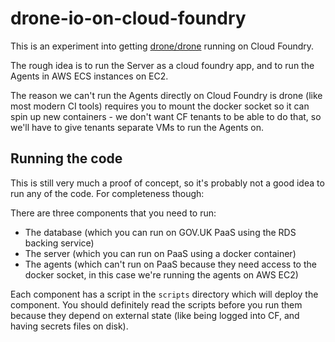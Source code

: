 drone-io-on-cloud-foundry
=========================

This is an experiment into getting [drone/drone](https://github.com/drone/drone) running on Cloud Foundry.

The rough idea is to run the Server as a cloud foundry app, and to run the
Agents in AWS ECS instances on EC2.

The reason we can't run the Agents directly on Cloud Foundry is drone (like
most modern CI tools) requires you to mount the docker socket so it can spin up
new containers - we don't want CF tenants to be able to do that, so we'll have to
give tenants separate VMs to run the Agents on.

Running the code
----------------

This is still very much a proof of concept, so it's probably not a good idea to
run any of the code. For completeness though:

There are three components that you need to run:

* The database (which you can run on GOV.UK PaaS using the RDS backing service)
* The server (which you can run on PaaS using a docker container)
* The agents (which can't run on PaaS because they need access to the docker socket, in this case we're running the agents on AWS EC2)

Each component has a script in the `scripts` directory which will deploy the
component. You should definitely read the scripts before you run them because
they depend on external state (like being logged into CF, and having secrets
files on disk).

